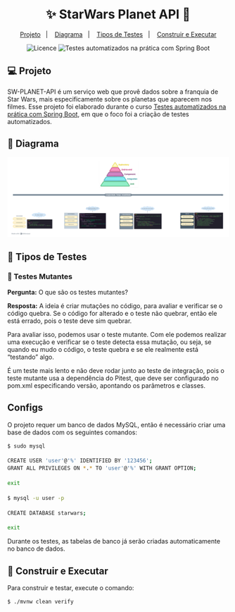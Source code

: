 <h1 align="center">
  ✨ StarWars Planet API 🚀
</h1>

<p align="center">
  <a href="#-Projeto">Projeto</a>&nbsp;&nbsp;&nbsp;|&nbsp;&nbsp;&nbsp;
  <a href="#-Diagrama">Diagrama</a>&nbsp;&nbsp;&nbsp;|&nbsp;&nbsp;&nbsp;
  <a href="#-Tipos-de-Testes">Tipos de Testes</a>&nbsp;&nbsp;&nbsp;|&nbsp;&nbsp;&nbsp;
  <a href="#-Construir-e-Executar">Construir e Executar</a>
</p>

<p align="center">
  <img alt="Licence" src="https://img.shields.io/static/v1?label=Licence&message=MIT&color=8257E5&labelColor=000000">
  <img src="https://img.shields.io/static/v1?label=Curso na Udemy&message=Testes automatizados com Spring Boot&color=8257E5&labelColor=000000" alt="Testes automatizados na prática com Spring Boot" />
</p>

## 💻 Projeto

SW-PLANET-API é um serviço web que provê dados sobre a franquia de Star Wars, mais especificamente sobre os planetas que aparecem nos filmes. Esse projeto foi elaborado durante o curso [Testes automatizados na prática com Spring Boot](https://www.udemy.com/course/testes-automatizados-na-pratica-com-spring-boot/?referralCode=7F6C5AA14AE558497FE0), em que o foco foi a criação de testes automatizados.</br>

## 📜 Diagrama
![img.png](img.png)

## 🧪 Tipos de Testes

### 🧟 Testes Mutantes
**Pergunta:** O que são os testes mutantes?

**Resposta:** A ideia é criar mutações no código, para avaliar e verificar se o código quebra. Se o código for alterado e o teste não quebrar, então ele está errado, pois o teste deve sim quebrar.

Para avaliar isso, podemos usar o teste mutante. Com ele podemos realizar uma execução e verificar se o teste detecta essa mutação, ou seja, se quando eu mudo o código, o teste quebra e se ele realmente está “testando” algo.

É um teste mais lento e não deve rodar junto ao teste de integração, pois o teste mutante usa a dependência do Pitest, que deve ser configurado no pom.xml especificando versão, apontando os parâmetros e classes.

## Configs

O projeto requer um banco de dados MySQL, então é necessário criar uma base de dados com os seguintes comandos:

```sh
$ sudo mysql

CREATE USER 'user'@'%' IDENTIFIED BY '123456';
GRANT ALL PRIVILEGES ON *.* TO 'user'@'%' WITH GRANT OPTION;

exit

$ mysql -u user -p

CREATE DATABASE starwars;

exit
```

Durante os testes, as tabelas de banco já serão criadas automaticamente no banco de dados.


## 🚀 Construir e Executar

Para construir e testar, execute o comando:

```sh
$ ./mvnw clean verify
```
